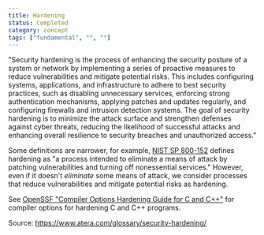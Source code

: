 ```yaml
---
title: Hardening
status: Completed
category: concept
tags: ["fundamental", "", ""]
---
```


"Security hardening is the process of enhancing the security posture
of a system or network by implementing a series of proactive measures
to reduce vulnerabilities and mitigate potential risks. This includes
configuring systems, applications, and infrastructure to adhere to
best security practices, such as disabling unnecessary services,
enforcing strong authentication mechanisms, applying patches and
updates regularly, and configuring firewalls and intrusion detection
systems. The goal of security hardening is to minimize the attack
surface and strengthen defenses against cyber threats, reducing the
likelihood of successful attacks and enhancing overall resilience
to security breaches and unauthorized access."

Some definitions are narrower, for example,
[NIST SP 800-152](https://csrc.nist.gov/glossary/term/hardening)
defines hardening as
"a process intended to eliminate a means of attack by patching vulnerabilities and turning off nonessential services."
However, even if it doesn't *eliminate* some means of attack, we consider 
processes that reduce vulnerabilities and mitigate potential risks as
hardening.

See
[OpenSSF "Compiler Options Hardening Guide for C and C++"](https://best.openssf.org/Compiler-Hardening-Guides/Compiler-Options-Hardening-Guide-for-C-and-C++.html) for compiler options for hardening C and C++ programs.

Source: https://www.atera.com/glossary/security-hardening/
